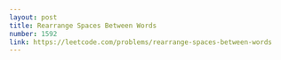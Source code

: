 ```yaml
---
layout: post
title: Rearrange Spaces Between Words
number: 1592
link: https://leetcode.com/problems/rearrange-spaces-between-words
---
```

